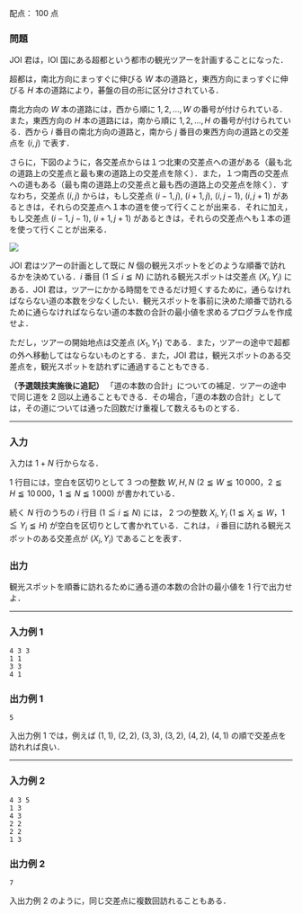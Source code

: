 配点： $100$ 点

### 問題

JOI 君は，IOI 国にある超都という都市の観光ツアーを計画することになった．

超都は，南北方向にまっすぐに伸びる $W$ 本の道路と，東西方向にまっすぐに伸びる $H$ 本の道路により，碁盤の目の形に区分けされている．

南北方向の $W$ 本の道路には，西から順に $1, 2, \ldots, W$ の番号が付けられている．また，東西方向の $H$ 本の道路には，南から順に $1, 2, \ldots, H$ の番号が付けられている．西から $i$ 番目の南北方向の道路と，南から $j$ 番目の東西方向の道路との交差点を $(i, j)$ で表す．

さらに，下図のように，各交差点からは１つ北東の交差点への道がある（最も北の道路上の交差点と最も東の道路上の交差点を除く）．また，１つ南西の交差点への道もある（最も南の道路上の交差点と最も西の道路上の交差点を除く）．すなわち，交差点 $(i, j)$ からは，もし交差点 $(i - 1, j)$, $(i + 1, j)$, $(i, j - 1)$, $(i, j + 1)$ があるときは，それらの交差点へ１本の道を使って行くことが出来る．それに加え，もし交差点 $(i - 1, j - 1)$, $(i + 1, j + 1)$ があるときは，それらの交差点へも１本の道を使って行くことが出来る．

![](https://img.atcoder.jp/joi2014yo/2014-yo-t3-fig01.png)

JOI 君はツアーの計画として既に $N$ 個の観光スポットをどのような順番で訪れるかを決めている．$i$ 番目 $(1 \leqq i \leqq N)$ に訪れる観光スポットは交差点 $(X_i, Y_i)$ にある．JOI 君は，ツアーにかかる時間をできるだけ短くするために，通らなければならない道の本数を少なくしたい．観光スポットを事前に決めた順番で訪れるために通らなければならない道の本数の合計の最小値を求めるプログラムを作成せよ．

ただし，ツアーの開始地点は交差点 $(X_1, Y_1)$ である．また，ツアーの途中で超都の外へ移動してはならないものとする．また，JOI 君は，観光スポットのある交差点を，観光スポットを訪れずに通過することもできる．

**（予選競技実施後に追記）** 「道の本数の合計」についての補足．ツアーの途中で同じ道を $2$ 回以上通ることもできる．その場合，「道の本数の合計」としては，その道については通った回数だけ重複して数えるものとする．

---

### 入力

入力は $1 + N$ 行からなる．

$1$ 行目には，空白を区切りとして $3$ つの整数 $W, H, N$ ($2 \leqq W \leqq 10\,000$，$2 \leqq H \leqq 10\,000$，$1 \leqq N \leqq 1\,000$) が書かれている．

続く $N$ 行のうちの $i$ 行目 ($1 \leqq i \leqq N$) には， $2$ つの整数 $X_i, Y_i$ ($1 \leqq X_i \leqq W$，$1 \leqq Y_i \leqq H$) が空白を区切りとして書かれている．これは， $i$ 番目に訪れる観光スポットのある交差点が $(X_i, Y_i)$ であることを表す．

### 出力

観光スポットを順番に訪れるために通る道の本数の合計の最小値を $1$ 行で出力せよ．

---

### 入力例 1

~~~
4 3 3
1 1
3 3
4 1
~~~

### 出力例 1

~~~
5
~~~

入出力例 $1$ では，例えば $(1, 1)$, $(2, 2)$, $(3, 3)$, $(3, 2)$, $(4, 2)$, $(4, 1)$ の順で交差点を訪れれば良い．

---

### 入力例 2

~~~
4 3 5
1 3
4 3
2 2
2 2
1 3
~~~

### 出力例 2

~~~
7
~~~

入出力例 $2$ のように，同じ交差点に複数回訪れることもある．
